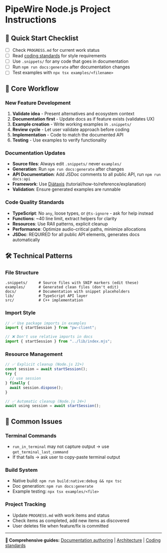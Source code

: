 # PipeWire Node.js Project Instructions

## 🚀 Quick Start Checklist

- [ ] Check `PROGRESS.md` for current work status
- [ ] Read [coding standards](../docs/explanation/coding-standards.md) for style requirements
- [ ] Use `.snippets/` for any code that goes in documentation
- [ ] Run `npm run docs:generate` after documentation changes
- [ ] Test examples with `npx tsx examples/<filename>`

## 🔧 Core Workflow

### New Feature Development

1. **Validate idea** - Present alternatives and ecosystem context
2. **Documentation first** - Update docs as if feature exists (validates UX)
3. **Example creation** - Write working examples in `.snippets/`
4. **Review cycle** - Let user validate approach before coding
5. **Implementation** - Code to match the documented API
6. **Testing** - Use examples to verify functionality

### Documentation Updates

- **Source files**: Always edit `.snippets/` never `examples/`
- **Generation**: Run `npm run docs:generate` after changes
- **API Documentation**: Add JSDoc comments to all public API, run `npm run docs:api`
- **Framework**: Use [Diátaxis](../docs/how-to-guides/author-documentation.md) (tutorial/how-to/reference/explanation)
- **Validation**: Ensure generated examples are runnable

### Code Quality Standards

- **TypeScript**: No `any`, loose types, or `@ts-ignore` - ask for help instead
- **Functions**: ~40 line limit, extract helpers for clarity
- **Resources**: Use RAII patterns, explicit cleanup
- **Performance**: Optimize audio-critical paths, minimize allocations
- **JSDoc**: REQUIRED for all public API elements, generates docs automatically

## 🛠️ Technical Patterns

### File Structure

```
.snippets/     # Source files with SNIP markers (edit these)
examples/      # Generated clean files (don't edit)
docs/          # Documentation with snippet placeholders
lib/           # TypeScript API layer
src/           # C++ implementation
```

### Import Style

```typescript
// ✅ Use package imports in examples
import { startSession } from "pw-client";

// ❌ Don't use relative imports in docs
import { startSession } from "../lib/index.mjs";
```

### Resource Management

```typescript
// ✅ Explicit cleanup (Node.js 22+)
const session = await startSession();
try {
  // use session
} finally {
  await session.dispose();
}

// ✅ Automatic cleanup (Node.js 24+)
await using session = await startSession();
```

## 🐛 Common Issues

### Terminal Commands

- `run_in_terminal` may not capture output → use `get_terminal_last_command`
- If that fails → ask user to copy-paste terminal output

### Build System

- Native build: `npm run build:native:debug && npx tsc`
- Doc generation: `npm run docs:generate`
- Example testing: `npx tsx examples/<file>`

### Project Tracking

- Update `PROGRESS.md` with work items and status
- Check items as completed, add new items as discovered
- User deletes file when feature/fix is committed

---

**📖 Comprehensive guides:** [Documentation authoring](../docs/how-to-guides/author-documentation.md) | [Architecture](../docs/explanation/architecture.md) | [Coding standards](../docs/explanation/coding-standards.md)
